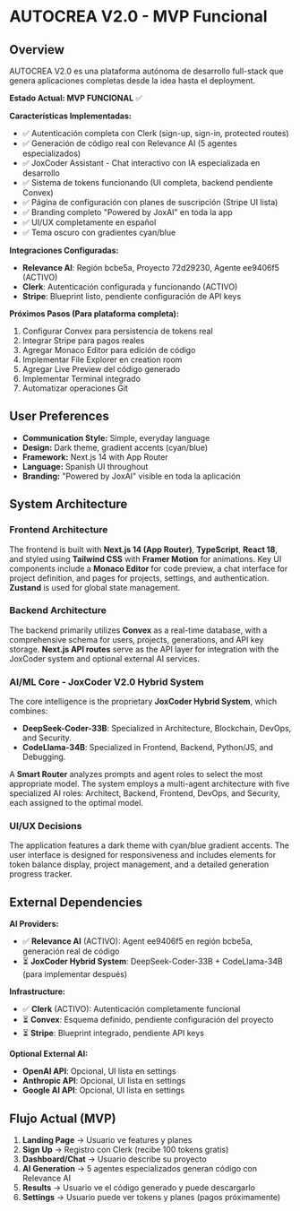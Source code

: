 # AUTOCREA V2.0 - MVP Funcional

## Overview

AUTOCREA V2.0 es una plataforma autónoma de desarrollo full-stack que genera aplicaciones completas desde la idea hasta el deployment. 

**Estado Actual: MVP FUNCIONAL** ✅

**Características Implementadas:**
- ✅ Autenticación completa con Clerk (sign-up, sign-in, protected routes)
- ✅ Generación de código real con Relevance AI (5 agentes especializados)
- ✅ JoxCoder Assistant - Chat interactivo con IA especializada en desarrollo
- ✅ Sistema de tokens funcionando (UI completa, backend pendiente Convex)
- ✅ Página de configuración con planes de suscripción (Stripe UI lista)
- ✅ Branding completo "Powered by JoxAI" en toda la app
- ✅ UI/UX completamente en español
- ✅ Tema oscuro con gradientes cyan/blue

**Integraciones Configuradas:**
- **Relevance AI**: Región bcbe5a, Proyecto 72d29230, Agente ee9406f5 (ACTIVO)
- **Clerk**: Autenticación configurada y funcionando (ACTIVO)
- **Stripe**: Blueprint listo, pendiente configuración de API keys

**Próximos Pasos (Para plataforma completa):**
1. Configurar Convex para persistencia de tokens real
2. Integrar Stripe para pagos reales
3. Agregar Monaco Editor para edición de código
4. Implementar File Explorer en creation room
5. Agregar Live Preview del código generado
6. Implementar Terminal integrado
7. Automatizar operaciones Git

## User Preferences

- **Communication Style:** Simple, everyday language
- **Design:** Dark theme, gradient accents (cyan/blue)
- **Framework:** Next.js 14 with App Router
- **Language:** Spanish UI throughout
- **Branding:** "Powered by JoxAI" visible en toda la aplicación

## System Architecture

### Frontend Architecture

The frontend is built with **Next.js 14 (App Router)**, **TypeScript**, **React 18**, and styled using **Tailwind CSS** with **Framer Motion** for animations. Key UI components include a **Monaco Editor** for code preview, a chat interface for project definition, and pages for projects, settings, and authentication. **Zustand** is used for global state management.

### Backend Architecture

The backend primarily utilizes **Convex** as a real-time database, with a comprehensive schema for users, projects, generations, and API key storage. **Next.js API routes** serve as the API layer for integration with the JoxCoder system and optional external AI services.

### AI/ML Core - JoxCoder V2.0 Hybrid System

The core intelligence is the proprietary **JoxCoder Hybrid System**, which combines:
- **DeepSeek-Coder-33B**: Specialized in Architecture, Blockchain, DevOps, and Security.
- **CodeLlama-34B**: Specialized in Frontend, Backend, Python/JS, and Debugging.

A **Smart Router** analyzes prompts and agent roles to select the most appropriate model. The system employs a multi-agent architecture with five specialized AI roles: Architect, Backend, Frontend, DevOps, and Security, each assigned to the optimal model.

### UI/UX Decisions

The application features a dark theme with cyan/blue gradient accents. The user interface is designed for responsiveness and includes elements for token balance display, project management, and a detailed generation progress tracker.

## External Dependencies

**AI Providers:**
- ✅ **Relevance AI** (ACTIVO): Agent ee9406f5 en región bcbe5a, generación real de código
- ⏳ **JoxCoder Hybrid System**: DeepSeek-Coder-33B + CodeLlama-34B (para implementar después)

**Infrastructure:**
- ✅ **Clerk** (ACTIVO): Autenticación completamente funcional
- ⏳ **Convex**: Esquema definido, pendiente configuración del proyecto
- ⏳ **Stripe**: Blueprint integrado, pendiente API keys

**Optional External AI:**
- **OpenAI API**: Opcional, UI lista en settings
- **Anthropic API**: Opcional, UI lista en settings
- **Google AI API**: Opcional, UI lista en settings

## Flujo Actual (MVP)

1. **Landing Page** → Usuario ve features y planes
2. **Sign Up** → Registro con Clerk (recibe 100 tokens gratis)
3. **Dashboard/Chat** → Usuario describe su proyecto
4. **AI Generation** → 5 agentes especializados generan código con Relevance AI
5. **Results** → Usuario ve el código generado y puede descargarlo
6. **Settings** → Usuario puede ver tokens y planes (pagos próximamente)